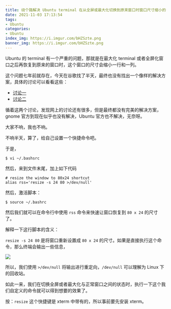 ```yaml
---
title: 绕个路解决 Ubuntu terminal 在从全屏或最大化切换到原来窗口时窗口尺寸缩小的问题
date: 2021-11-03 17:13:54
tags:
- Ubuntu
categories:
- Ubuntu
index_img: https://i.imgur.com/bHZSzte.png
banner_img: https://i.imgur.com/bHZSzte.png
---
```


Ubuntu 的 terminal 有一个严重的问题，那就是在最大化 terminal 或者全屏化窗口之后再恢复到原来的窗口时，这个窗口的尺寸会缩小一行和一列。

这个问题七年前就存在，今天在谷歌找了半天，最终也没有找出一个像样的解决方案，具体的讨论可以看看这些：

- [讨论一](https://bugs.launchpad.net/ubuntu/+source/gnome-terminal/+bug/1706008)
- [讨论二](https://bugs.launchpad.net/ubuntu/+source/gnome-terminal/+bug/1288655)

循着这两个讨论，发现网上的讨论还有很多，但是最终都没有完美的解决方案，gnome 官方到现在似乎也没有解决，Ubuntu 官方也不解决，无奈呀。

大家不响，我也不响。

不响半天，算了，给自己设置一个快捷命令吧。

于是，

```shell
$ vi ~/.bashsrc
```

然后，来到文件末尾，加上如下代码

```shell
# resize the window to 80x24 shortcut
alias rss='resize -s 24 80 >/dev/null'
```

然后，激活脚本：

```shell
$ source ~/.bashrc
```

然后我们就可以在命令行中使用 `rss` 命令来快速让窗口恢复到 `80 x 24` 的尺寸了。

解释一下这行脚本的含义：

`resize -s 24 80` 是将窗口重新设置成 `80 x 24` 的尺寸。如果是直接执行这个命令，那么终端会输出一些信息，

![](https://i.imgur.com/DqqyvcY.png)

所以，我们使用 `>/dev/null` 将输出进行重定向，`/dev/null` 可以理解为 Linux 下的回收站。

如此一来，我们在切换全屏或者最大化与正常窗口之间的状态时，执行一下这个我们自定义的命令就可以得到想要的效果了。

按：`resize` 这个快捷键是 xterm 中带有的，所以事前要先安装 xterm。
